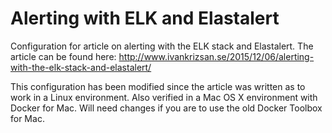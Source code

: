 # Alerting with ELK and Elastalert
Configuration for article on alerting with the ELK stack and Elastalert.
The article can be found here:
http://www.ivankrizsan.se/2015/12/06/alerting-with-the-elk-stack-and-elastalert/

This configuration has been modified since the article was written as to work in a Linux environment. Also verified in a Mac OS X environment with Docker for Mac. Will need changes if you are to use the old Docker Toolbox for Mac.
